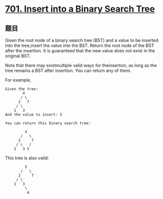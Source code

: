 # [701. Insert into a Binary Search Tree](https://leetcode.com/problems/insert-into-a-binary-search-tree/)

## 题目

Given the root node of a binary search tree (BST) and a value to be inserted into the tree,insert the value into the BST. Return the root node of the BST after the insertion. It is guaranteed that the new value does not exist in the original BST.

Note that there may existmultiple valid ways for theinsertion, as long as the tree remains a BST after insertion. You can return any of them.

For example,

```text
Given the tree:
        4
       / \
      2   7
     / \
    1   3
And the value to insert: 5
```

```text
You can return this binary search tree:

         4
       /   \
      2     7
     / \   /
    1   3 5
```

This tree is also valid:

```text
         5
       /   \
      2     7
     / \
    1   3
         \
          4
```

